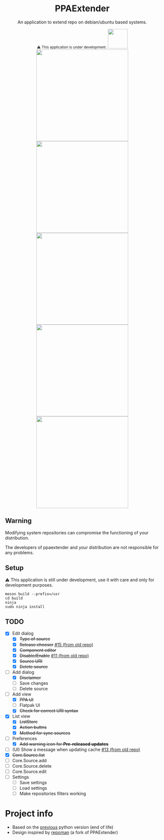 <div align="center">
  <h1>PPAExtender</h1>
  <p>An application to extend repo on debian/ubuntu based systems.</p>
  <small>⚠️ This application is under development.</small>
  <img src="https://raw.githubusercontent.com/linuxhubit/ppaextender/master/data/com.github.linuxhubit.ppaextender.svg" width="64">
  <br />
  <img src="https://raw.githubusercontent.com/linuxhubit/ppaextender/master/data/screenshot.png" width="300">
  <img src="https://raw.githubusercontent.com/linuxhubit/ppaextender/master/data/screenshot-1.png" width="300">
  <img src="https://raw.githubusercontent.com/linuxhubit/ppaextender/master/data/screenshot-2.png" width="300">
  <img src="https://raw.githubusercontent.com/linuxhubit/ppaextender/master/data/screenshot-3.png" width="300">
  <img src="https://raw.githubusercontent.com/linuxhubit/ppaextender/master/data/screenshot-4.png" width="300">
</div>

## Warning
Modifying system repositories can compromise the functioning of your distribution.

The developers of ppaextender and your distribution are not responsible for any problems.

## Setup
⚠️ This application is still under development, use it with care and only for development purposes.
```
meson build --prefix=/usr
cd build
ninja
sudo ninja install
```

## TODO
* [x] Edit dialog
    - [x] ~~Type of source~~
    - [x] ~~Release chooser~~ [#15 (from old repo)](https://github.com/mirkobrombin/PPAExtender/issues/15)
    - [x] ~~Component editor~~
    - [x] ~~Disable/Enable~~ [#11 (from old repo)](https://github.com/mirkobrombin/PPAExtender/issues/11)
    - [x] ~~Source URI~~
    - [x] ~~Delete source~~
* [ ] Add dialog
    - [x] ~~Disclaimer~~
    - [ ] Save changes
    - [ ] Delete source
* [ ] Add view
    - [x] ~~PPA UI~~
    - [ ] Flatpak UI
    - [x] ~~Check for correct URI syntax~~
* [x] List view
    - [x] ~~ListStore~~
    - [x] ~~Action buttns~~
    - [x] ~~Method for sync sources~~
* [ ] Preferences
    - [x] ~~Add warning icon for **Pre-released updates**~~
* [ ] (UI) Show a message when updating cache [#13 (from old repo)](https://github.com/mirkobrombin/PPAExtender/issues/13)
* [x] ~~Core.Source.list~~
* [ ] Core.Source.add
* [ ] Core.Source.delete
* [ ] Core.Source.edit
* [ ] Settings
    - [ ] Save settings
    - [ ] Load settings
    - [ ] Make repositories filters working

# Project info
* Based on the [previous](https://github.com/mirkobrombin/PPAExtender) python version (end of life)
* Design inspired by [repoman](https://github.com/pop-os/repoman) (a fork of PPAExtender)

